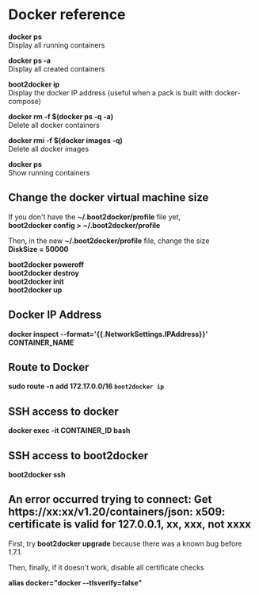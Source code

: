 # Docker reference

**docker ps**  
Display all running containers

**docker ps -a**  
Display all created containers

**boot2docker ip**  
Display the docker IP address (useful when a pack is built with docker-compose)

**docker rm -f $(docker ps -q -a)**  
Delete all docker containers

**docker rmi -f $(docker images -q)**  
Delete all docker images

**docker ps**  
Show running containers

## Change the docker virtual machine size

If you don't have the **~/.boot2docker/profile** file yet,  
**boot2docker config > ~/.boot2docker/profile**

Then, in the new **~/.boot2docker/profile** file, change the size  
**DiskSize = 50000**

**boot2docker poweroff**  
**boot2docker destroy**  
**boot2docker init**  
**boot2docker up**

## Docker IP Address

**docker inspect --format='{{.NetworkSettings.IPAddress}}' CONTAINER_NAME**

## Route to Docker

**sudo route -n add 172.17.0.0/16 `boot2docker ip`**

## SSH access to docker

**docker exec -it CONTAINER_ID bash**

## SSH access to boot2docker

**boot2docker ssh**

## An error occurred trying to connect: Get https://xx:xx/v1.20/containers/json: x509: certificate is valid for 127.0.0.1, xx, xxx, not xxxx 

First, try **boot2docker upgrade** because there was a known bug before 1.7.1.

Then, finally, if it doesn't work, disable all certificate checks

**alias docker="docker --tlsverify=false"**
